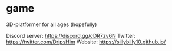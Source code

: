 # game
3D-platformer for all ages (hopefully)

Discord server: https://discord.gg/cDR7zv6N
Twitter: https://twitter.com/DripsHim
Website: https://sillybilly10.github.io/
